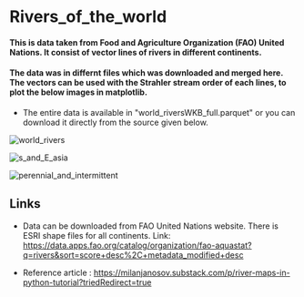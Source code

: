 # Rivers_of_the_world
####  This is data taken from Food and Agriculture Organization (FAO) United Nations. It consist of vector lines of rivers in different continents.
####  The data was in differnt files which was downloaded and merged here. The vectors can be used with the Strahler stream order of each lines, to plot the below images in matplotlib.
* The entire data is available in "world_riversWKB_full.parquet" or you can download it directly from the source given below.

![world_rivers](https://github.com/1half/Rivers_of_the_world/assets/103989595/79e528e0-0c7d-400a-a26b-833f9a14ff8e)

![s_and_E_asia](https://github.com/1half/Rivers_of_the_world/assets/103989595/63904384-13a1-49f2-a937-9fbca2aa0c82)

![perennial_and_intermittent](https://github.com/1half/Rivers_of_the_world/assets/103989595/d669dcee-b2eb-4e42-b99a-22d1a8d261a5)

## Links
* Data can be downloaded from FAO United Nations website. There is ESRI shape files for all continents. 
Link: https://data.apps.fao.org/catalog/organization/fao-aquastat?q=rivers&sort=score+desc%2C+metadata_modified+desc

* Reference article : https://milanjanosov.substack.com/p/river-maps-in-python-tutorial?triedRedirect=true
